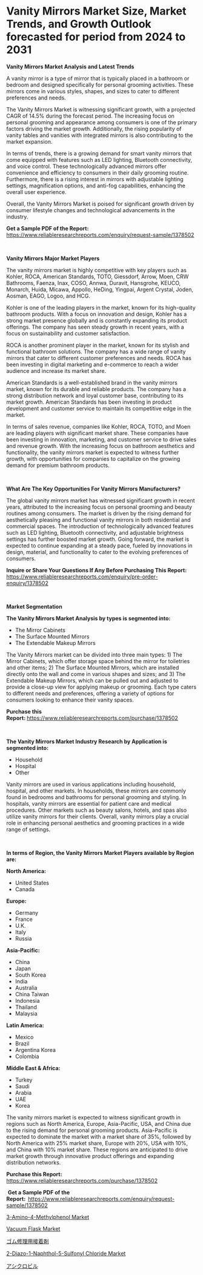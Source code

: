 <p><h1>Vanity Mirrors Market Size, Market Trends, and Growth Outlook forecasted for period from 2024 to 2031</h1></p><p><strong>Vanity Mirrors Market Analysis and Latest Trends</strong></p>
<p><p>A vanity mirror is a type of mirror that is typically placed in a bathroom or bedroom and designed specifically for personal grooming activities. These mirrors come in various styles, shapes, and sizes to cater to different preferences and needs.</p><p>The Vanity Mirrors Market is witnessing significant growth, with a projected CAGR of 14.5% during the forecast period. The increasing focus on personal grooming and appearance among consumers is one of the primary factors driving the market growth. Additionally, the rising popularity of vanity tables and vanities with integrated mirrors is also contributing to the market expansion.</p><p>In terms of trends, there is a growing demand for smart vanity mirrors that come equipped with features such as LED lighting, Bluetooth connectivity, and voice control. These technologically advanced mirrors offer convenience and efficiency to consumers in their daily grooming routine. Furthermore, there is a rising interest in mirrors with adjustable lighting settings, magnification options, and anti-fog capabilities, enhancing the overall user experience.</p><p>Overall, the Vanity Mirrors Market is poised for significant growth driven by consumer lifestyle changes and technological advancements in the industry.</p></p>
<p><strong>Get a Sample PDF of the Report:&nbsp;</strong> <a href="https://www.reliableresearchreports.com/enquiry/request-sample/1378502">https://www.reliableresearchreports.com/enquiry/request-sample/1378502</a></p>
<p>&nbsp;</p>
<p><strong>Vanity Mirrors Major Market Players</strong></p>
<p><p>The vanity mirrors market is highly competitive with key players such as Kohler, ROCA, American Standards, TOTO, Giessdorf, Arrow, Moen, CRW Bathrooms, Faenza, Inax, COSO, Annwa, Duravit, Hansgrohe, KEUCO, Monarch, Huida, Micawa, Appollo, HeDing, Yingpai, Argent Crystal, Joden, Aosman, EAGO, Logoo, and HCG.</p><p>Kohler is one of the leading players in the market, known for its high-quality bathroom products. With a focus on innovation and design, Kohler has a strong market presence globally and is constantly expanding its product offerings. The company has seen steady growth in recent years, with a focus on sustainability and customer satisfaction.</p><p>ROCA is another prominent player in the market, known for its stylish and functional bathroom solutions. The company has a wide range of vanity mirrors that cater to different customer preferences and needs. ROCA has been investing in digital marketing and e-commerce to reach a wider audience and increase its market share.</p><p>American Standards is a well-established brand in the vanity mirrors market, known for its durable and reliable products. The company has a strong distribution network and loyal customer base, contributing to its market growth. American Standards has been investing in product development and customer service to maintain its competitive edge in the market.</p><p>In terms of sales revenue, companies like Kohler, ROCA, TOTO, and Moen are leading players with significant market share. These companies have been investing in innovation, marketing, and customer service to drive sales and revenue growth. With the increasing focus on bathroom aesthetics and functionality, the vanity mirrors market is expected to witness further growth, with opportunities for companies to capitalize on the growing demand for premium bathroom products.</p></p>
<p>&nbsp;</p>
<p><strong>What Are The Key Opportunities For Vanity Mirrors Manufacturers?</strong></p>
<p><p>The global vanity mirrors market has witnessed significant growth in recent years, attributed to the increasing focus on personal grooming and beauty routines among consumers. The market is driven by the rising demand for aesthetically pleasing and functional vanity mirrors in both residential and commercial spaces. The introduction of technologically advanced features such as LED lighting, Bluetooth connectivity, and adjustable brightness settings has further boosted market growth. Going forward, the market is expected to continue expanding at a steady pace, fueled by innovations in design, material, and functionality to cater to the evolving preferences of consumers.</p></p>
<p><strong>Inquire or Share Your Questions If Any Before Purchasing This Report:</strong> <a href="https://www.reliableresearchreports.com/enquiry/pre-order-enquiry/1378502">https://www.reliableresearchreports.com/enquiry/pre-order-enquiry/1378502</a></p>
<p>&nbsp;</p>
<p><strong>Market Segmentation</strong></p>
<p><strong>The Vanity Mirrors Market Analysis by types is segmented into:</strong></p>
<p><ul><li>The Mirror Cabinets</li><li>The Surface Mounted Mirrors</li><li>The Extendable Makeup Mirrors</li></ul></p>
<p><p>The Vanity Mirrors market can be divided into three main types: 1) The Mirror Cabinets, which offer storage space behind the mirror for toiletries and other items; 2) The Surface Mounted Mirrors, which are installed directly onto the wall and come in various shapes and sizes; and 3) The Extendable Makeup Mirrors, which can be pulled out and adjusted to provide a close-up view for applying makeup or grooming. Each type caters to different needs and preferences, offering a variety of options for consumers looking to enhance their vanity spaces.</p></p>
<p><strong>Purchase this Report:&nbsp;</strong><a href="https://www.reliableresearchreports.com/purchase/1378502">https://www.reliableresearchreports.com/purchase/1378502</a></p>
<p>&nbsp;</p>
<p><strong>The Vanity Mirrors Market Industry Research by Application is segmented into:</strong></p>
<p><ul><li>Household</li><li>Hospital</li><li>Other</li></ul></p>
<p><p>Vanity mirrors are used in various applications including household, hospital, and other markets. In households, these mirrors are commonly found in bedrooms and bathrooms for personal grooming and styling. In hospitals, vanity mirrors are essential for patient care and medical procedures. Other markets such as beauty salons, hotels, and spas also utilize vanity mirrors for their clients. Overall, vanity mirrors play a crucial role in enhancing personal aesthetics and grooming practices in a wide range of settings.</p></p>
<p>&nbsp;</p>
<p><strong>In terms of Region, the Vanity Mirrors Market Players available by Region are:</strong></p>
<p>
    <p> <strong> North America: </strong>
        <ul>
            <li>United States</li>
            <li>Canada</li>
        </ul>
        </p> 
    <p> <strong> Europe: </strong>
        <ul>
            <li>Germany</li>
            <li>France</li>
            <li>U.K.</li>
            <li>Italy</li>
            <li>Russia</li>
        </ul>
        </p> 
    <p> <strong> Asia-Pacific: </strong>
        <ul>
            <li>China</li>
            <li>Japan</li>
            <li>South Korea</li>
            <li>India</li>
            <li>Australia</li>
            <li>China Taiwan</li>
            <li>Indonesia</li>
            <li>Thailand</li>
            <li>Malaysia</li>
        </ul>
        </p> 
    <p> <strong> Latin America: </strong>
        <ul>
            <li>Mexico</li>
            <li>Brazil</li>
            <li>Argentina Korea</li>
            <li>Colombia</li>
        </ul>
        </p> 
    <p> <strong> Middle East & Africa: </strong>
        <ul>
            <li>Turkey</li>
            <li>Saudi</li>
            <li>Arabia</li>
            <li>UAE</li>
            <li>Korea</li>
        </ul>
    </p>
    </p>
<p><p>The vanity mirrors market is expected to witness significant growth in regions such as North America, Europe, Asia-Pacific, USA, and China due to the rising demand for personal grooming products. Asia-Pacific is expected to dominate the market with a market share of 35%, followed by North America with 25% market share, Europe with 20%, USA with 10%, and China with 10% market share. These regions are anticipated to drive market growth through innovative product offerings and expanding distribution networks.</p></p>
<p><strong>Purchase this Report: </strong><a href="https://www.reliableresearchreports.com/purchase/1378502">https://www.reliableresearchreports.com/purchase/1378502</a></p>
<p>&nbsp;<strong>Get a Sample PDF of the Report:&nbsp;&nbsp;</strong><a href="https://www.reliableresearchreports.com/enquiry/request-sample/1378502">https://www.reliableresearchreports.com/enquiry/request-sample/1378502</a></p>
<p><strong></strong></p>
<p><p><a href="https://issuu.com/reportprime-2/docs/3-amino-4-methylphenol-market-size-2030.pptx">3-Amino-4-Methylphenol Market</a></p><p><a href="https://github.com/marloy8/Market-Research-Report-List-3/blob/main/vacuum-flask-market.md">Vacuum Flask Market</a></p><p><a href="https://medium.com/@solomonbode85/%E3%82%B4%E3%83%A0%E8%A3%9C%E4%BF%AE%E3%82%B0%E3%83%AB%E3%83%BC%E3%82%BF%E3%82%A4%E3%83%A4%E5%B8%82%E5%A0%B4-2031%E5%B9%B4%E3%81%BE%E3%81%A7%E3%81%AE%E3%83%88%E3%83%AC%E3%83%B3%E3%83%89-%E4%BA%88%E6%B8%AC-%E7%AB%B6%E4%BA%89%E5%88%86%E6%9E%90-476fdc0be371">ゴム修理用接着剤</a></p><p><a href="https://issuu.com/reportprime-2/docs/2-diazo-1-naphthol-5-sulfonyl-chloride-market-size">2-Diazo-1-Naphthol-5-Sulfonyl Chloride Market</a></p><p><a href="https://medium.com/@maudward1907/%E3%82%A2%E3%82%B7%E3%82%AF%E3%83%AD%E3%83%93%E3%83%AB%E5%B8%82%E5%A0%B4%E3%83%AC%E3%83%9D%E3%83%BC%E3%83%88%E3%81%AF-%E3%81%93%E3%81%AE%E5%B8%82%E5%A0%B4%E3%81%AE%E6%9C%80%E6%96%B0%E3%81%AE%E3%83%88%E3%83%AC%E3%83%B3%E3%83%89%E3%82%84%E6%88%90%E9%95%B7%E3%81%AE%E6%A9%9F%E4%BC%9A%E3%82%92%E6%98%8E%E3%82%89%E3%81%8B%E3%81%AB%E3%81%97%E3%81%A6%E3%81%84%E3%81%BE%E3%81%99-4eb13b11768b">アシクロビル</a></p></p>